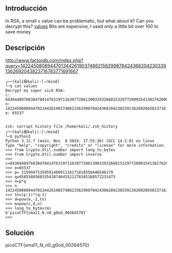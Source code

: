 ## Introducción
In RSA, a small `e` value can be problematic, but what about `N`? Can you decrypt this? [values](https://mercury.picoctf.net/static/12d820e355a7775a2c9129b2622a7eb6/values)
Bits are expensive, I used only a little bit over 100 to save money

## Descripción
http://www.factordb.com/index.php?query=1422450808944701344261903748621562998784243662042303391362692043823716783771691667

```
┌──(kali㉿kali)-[~/mind]
└─$ cat values     
Decrypt my super sick RSA:
c: 843044897663847841476319711639772861390329326681532977209935413827620909782846667
n: 1422450808944701344261903748621562998784243662042303391362692043823716783771691667
e: 65537  


zsh: corrupt history file /home/kali/.zsh_history
┌──(kali㉿kali)-[~/mind]
└─$ python3         
Python 3.12.7 (main, Nov  8 2024, 17:55:36) [GCC 14.2.0] on linux
Type "help", "copyright", "credits" or "license" for more information.
>>> from Crypto.Util.number import long_to_bytes
>>> from Crypto.Util.number import inverse
>>> c=843044897663847841476319711639772861390329326681532977209935413827620909782846667
>>> e=65537
>>> p= 2159947535959146091116171018558446546179
>>> q=658558036833541874645521278345168572231473
>>> n=p*q
>>> n
1422450808944701344261903748621562998784243662042303391362692043823716783771691667
>>> tn=(p-1)*(q-1)
>>> d=pow(e,-1,tn)
>>> m=pow(c,d,n)
>>> long_to_bytes(m)
b'picoCTF{sma11_N_n0_g0od_00264570}'
>>> 
```
## Solución 
picoCTF{sma11_N_n0_g0od_00264570}